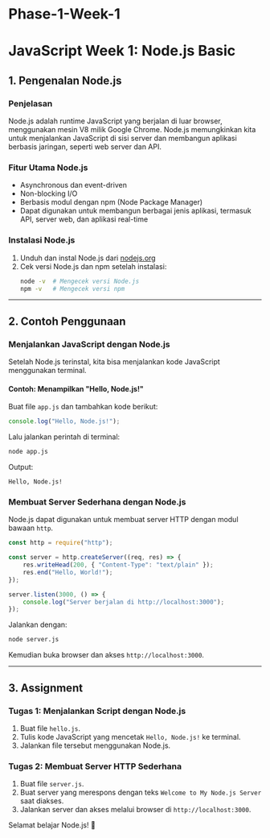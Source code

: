 # Phase-1-Week-1

# JavaScript Week 1: Node.js Basic

## 1. Pengenalan Node.js

### Penjelasan
Node.js adalah runtime JavaScript yang berjalan di luar browser, menggunakan mesin V8 milik Google Chrome. Node.js memungkinkan kita untuk menjalankan JavaScript di sisi server dan membangun aplikasi berbasis jaringan, seperti web server dan API.

### Fitur Utama Node.js
- Asynchronous dan event-driven
- Non-blocking I/O
- Berbasis modul dengan npm (Node Package Manager)
- Dapat digunakan untuk membangun berbagai jenis aplikasi, termasuk API, server web, dan aplikasi real-time

### Instalasi Node.js
1. Unduh dan instal Node.js dari [nodejs.org](https://nodejs.org/)
2. Cek versi Node.js dan npm setelah instalasi:
   ```sh
   node -v  # Mengecek versi Node.js
   npm -v   # Mengecek versi npm
   ```

---

## 2. Contoh Penggunaan

### Menjalankan JavaScript dengan Node.js
Setelah Node.js terinstal, kita bisa menjalankan kode JavaScript menggunakan terminal.

#### Contoh: Menampilkan "Hello, Node.js!"
Buat file `app.js` dan tambahkan kode berikut:
```javascript
console.log("Hello, Node.js!");
```
Lalu jalankan perintah di terminal:
```sh
node app.js
```
Output:
```
Hello, Node.js!
```

### Membuat Server Sederhana dengan Node.js
Node.js dapat digunakan untuk membuat server HTTP dengan modul bawaan `http`.

```javascript
const http = require("http");

const server = http.createServer((req, res) => {
    res.writeHead(200, { "Content-Type": "text/plain" });
    res.end("Hello, World!");
});

server.listen(3000, () => {
    console.log("Server berjalan di http://localhost:3000");
});
```
Jalankan dengan:
```sh
node server.js
```
Kemudian buka browser dan akses `http://localhost:3000`.

---

## 3. Assignment

### Tugas 1: Menjalankan Script dengan Node.js
1. Buat file `hello.js`.
2. Tulis kode JavaScript yang mencetak `Hello, Node.js!` ke terminal.
3. Jalankan file tersebut menggunakan Node.js.

### Tugas 2: Membuat Server HTTP Sederhana
1. Buat file `server.js`.
2. Buat server yang merespons dengan teks `Welcome to My Node.js Server` saat diakses.
3. Jalankan server dan akses melalui browser di `http://localhost:3000`.

Selamat belajar Node.js! 🚀

